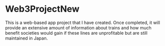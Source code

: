# Web3ProjectNew
This is a web-based app project that I have created. Once completed, it will provide an extensive amount of information about trains and how much benefit societies would gain if these lines are unprofitable but are still maintained in Japan. 
